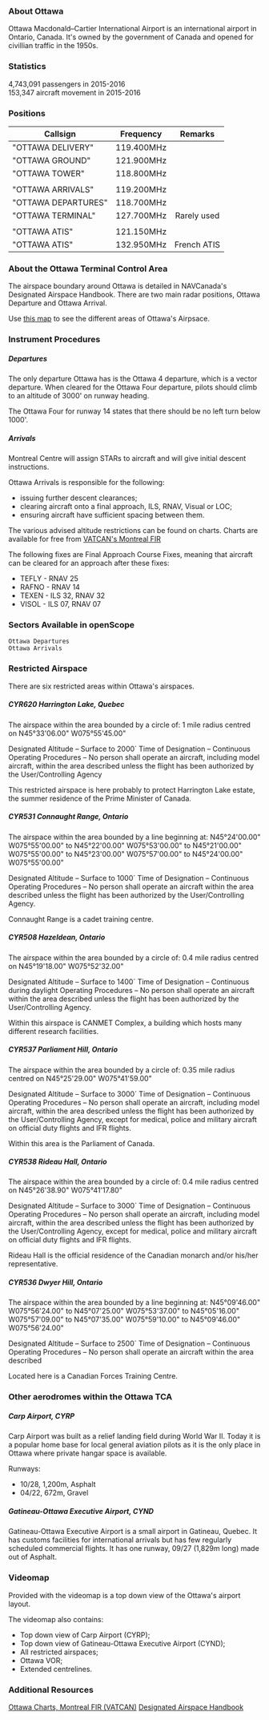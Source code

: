 ### About Ottawa
Ottawa Macdonald–Cartier International Airport is an international airport in Ontario, Canada.
It's owned by the government of Canada and opened for civillian traffic in the 1950s.

### Statistics
4,743,091 passengers in 2015-2016  
153,347 aircraft movement in 2015-2016

### Positions

|Callsign             | Frequency  | Remarks
|---------------------|:----------:|:---------------------------------------------:|
|"OTTAWA DELIVERY"    | 119.400MHz |                                               |
|"OTTAWA GROUND"      | 121.900MHz |                                               |
|"OTTAWA TOWER"       | 118.800MHz |                                               |
|                     |            |                                               |
|"OTTAWA ARRIVALS"    | 119.200MHz |                                               |
|"OTTAWA DEPARTURES"  | 118.700MHz |                                               |
|"OTTAWA TERMINAL"    | 127.700MHz | Rarely used                                   |
|                     |            |                                               |
|"OTTAWA ATIS"        | 121.150MHz |                                               |
|"OTTAWA ATIS"        | 132.950MHz | French ATIS                                   |

### About the Ottawa Terminal Control Area
The airspace boundary around Ottawa is detailed in NAVCanada's Designated Airspace Handbook. There are two main radar positions, Ottawa Departure and Ottawa Arrival.

Use <a href="https://bit.ly/openscopeCYOW" target="_blank">this map</a> to see the different areas of Ottawa's Airpsace.

### Instrument Procedures
##### Departures
The only departure Ottawa has is the Ottawa 4 departure, which is a vector departure. When cleared for the Ottawa Four departure, pilots should climb to an altitude of 3000' on runway heading.

The Ottawa Four for runway 14 states that there should be no left turn below 1000'.

##### Arrivals
Montreal Centre will assign STARs to aircraft and will give initial descent instructions.

Ottawa Arrivals is responsible for the following:
* issuing further descent clearances;
* clearing aircraft onto a final approach, ILS, RNAV, Visual or LOC;
* ensuring aircraft have sufficient spacing between them.

The various advised altitude restrictions can be found on charts. Charts are available for free from <a href="https://www.czul.ca/charts" target="_blank">VATCAN's Montreal FIR</a>

The following fixes are Final Approach Course Fixes, meaning that aircraft can be cleared for an approach after these fixes:
* TEFLY - RNAV 25
* RAFNO - RNAV 14
* TEXEN - ILS 32, RNAV 32
* VISOL - ILS 07, RNAV 07

### Sectors Available in openScope
```
Ottawa Departures
Ottawa Arrivals
```

### Restricted Airspace
There are six restricted areas within Ottawa's airspaces.

##### CYR620 Harrington Lake, Quebec
The airspace within the area bounded by a circle of:
    1 mile radius centred on
    N45°33'06.00" W075°55'45.00"

Designated Altitude – Surface to 2000´
Time of Designation – Continuous
Operating Procedures – No person shall operate an aircraft, including model aircraft, within the area described unless the flight has been authorized by the User/Controlling Agency

This restricted airspace is here probably to protect Harrington Lake estate, the summer residence of the Prime Minister of Canada.

##### CYR531 Connaught Range, Ontario
The airspace within the area bounded by a line beginning at:
    N45°24'00.00" W075°55'00.00" to
    N45°22'00.00" W075°53'00.00" to
    N45°21'00.00" W075°55'00.00" to
    N45°23'00.00" W075°57'00.00" to
    N45°24'00.00" W075°55'00.00"

Designated Altitude – Surface to 1000´
Time of Designation – Continuous
Operating Procedures – No person shall operate an aircraft within the area described unless the flight has been authorized by the User/Controlling Agency.

Connaught Range is a cadet training centre.

##### CYR508 Hazeldean, Ontario
The airspace within the area bounded by a circle of:
    0.4 mile radius centred on
    N45°19'18.00" W075°52'32.00"

Designated Altitude – Surface to 1400´
Time of Designation – Continuous during daylight
Operating Procedures – No person shall operate an aircraft within the area described unless the flight has been authorized by the User/Controlling Agency.

Within this airspace is CANMET Complex, a building which hosts many different research facilities.

##### CYR537 Parliament Hill, Ontario
The airspace within the area bounded by a circle of:
    0.35 mile radius centred on
    N45°25'29.00" W075°41'59.00"

Designated Altitude – Surface to 3000´
Time of Designation – Continuous
Operating Procedures – No person shall operate an aircraft, including model aircraft, within the area described unless the flight has been authorized by the User/Controlling Agency, except for medical, police and military aircraft on official duty flights and IFR flights.

Within this area is the Parliament of Canada.

##### CYR538 Rideau Hall, Ontario
The airspace within the area bounded by a circle of:
    0.4 mile radius centred on
    N45°26'38.90" W075°41'17.80"

Designated Altitude – Surface to 3000´
Time of Designation – Continuous
Operating Procedures – No person shall operate an aircraft, including model aircraft, within the area described unless the flight has been authorized by the User/Controlling Agency, except for medical, police and military aircraft on official duty flights and IFR flights.

Rideau Hall is the official residence of the Canadian monarch and/or his/her representative.

##### CYR536 Dwyer Hill, Ontario
The airspace within the area bounded by a line beginning at:
    N45°09'46.00" W075°56'24.00" to
    N45°07'25.00" W075°53'37.00" to
    N45°05'16.00" W075°57'09.00" to
    N45°07'35.00" W075°59'10.00" to
    N45°09'46.00" W075°56'24.00"

Designated Altitude – Surface to 2500´
Time of Designation – Continuous
Operating Procedures – No person shall operate an aircraft within the area described

Located here is a Canadian Forces Training Centre.

### Other aerodromes within the Ottawa TCA
##### Carp Airport, CYRP
Carp Airport was built as a relief landing field during World War II. Today it is a popular home base for local general aviation pilots as it is the only place in Ottawa where private hangar space is available.

Runways:
  * 10/28, 1,200m, Asphalt
  * 04/22, 672m, Gravel

##### Gatineau-Ottawa Executive Airport, CYND
Gatineau-Ottawa Executive Airport is a small airport in Gatineau, Quebec. It has customs facilities for international arrivals but has few regularly scheduled commercial flights. It has one runway, 09/27 (1,829m long) made out of Asphalt.


### Videomap
Provided with the videomap is a top down view of the Ottawa's airport layout.

The videomap also contains:
* Top down view of Carp Airport (CYRP);
* Top down view of Gatineau-Ottawa Executive Airport (CYND);
* All restricted airspaces;
* Ottawa VOR;
* Extended centrelines.


### Additional Resources
<a href="https://www.czul.ca/charts" target="_blank">Ottawa Charts, Montreal FIR (VATCAN)</a>
<a href="https://www.navcanada.ca/EN/products-and-services/Documents/DAH_Current_EN.pdf" target="_blank">Designated Airspace Handbook</a>
